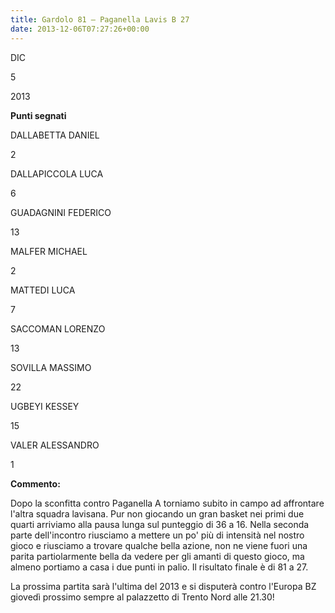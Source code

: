 ```yaml
---
title: Gardolo 81 – Paganella Lavis B 27
date: 2013-12-06T07:27:26+00:00
---
```

DIC

5

2013

**Punti segnati**

DALLABETTA DANIEL

2

DALLAPICCOLA LUCA

6

GUADAGNINI FEDERICO

13

MALFER MICHAEL

2

MATTEDI LUCA

7

SACCOMAN LORENZO

13

SOVILLA MASSIMO

22

UGBEYI KESSEY

15

VALER ALESSANDRO

1

**Commento:**

Dopo la sconfitta contro Paganella A torniamo subito in campo ad affrontare l'altra squadra lavisana. Pur non giocando un gran basket nei primi due quarti arriviamo alla pausa lunga sul punteggio di 36 a 16. Nella seconda parte dell'incontro riusciamo a mettere un po' più di intensità nel nostro gioco e riusciamo a trovare qualche bella azione, non ne viene fuori una parita partiolarmente bella da vedere per gli amanti di questo gioco, ma almeno portiamo a casa i due punti in palio. Il risultato finale è di 81 a 27.

La prossima partita sarà l'ultima del 2013 e si disputerà contro l'Europa BZ giovedì prossimo sempre al palazzetto di Trento Nord alle 21.30!